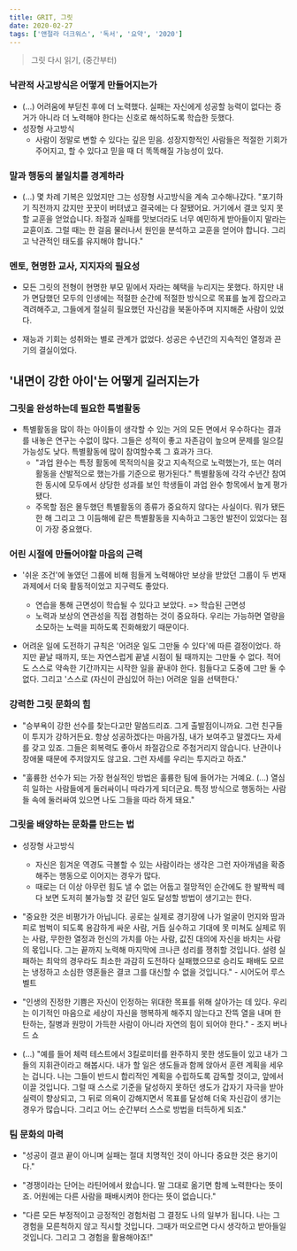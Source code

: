 ```yaml
---
title: GRIT, 그릿
date: 2020-02-27
tags: ['앤절라 더크워스', '독서', '요약', '2020']
---
```


> 그릿 다시 읽기, (중간부터)

### 낙관적 사고방식은 어떻게 만들어지는가

- (...) 어려움에 부딛친 후에 더 노력했다. 실패는 자신에게 성공할 능력이 없다는 증거가 아니라 더 노력해야 한다는 신호로 해석하도록 학습한 듯했다.
- 성장형 사고방식
  - 사람이 정말로 변할 수 있다는 깊은 믿음. 성장지향적인 사람들은 적절한 기회가 주어지고, 할 수 있다고 믿을 때 더 똑똑해질 가능성이 있다.

### 말과 행동의 불일치를 경계하라

- (...) 몇 차례 기복은 있었지만 그는 성장형 사고방식을 계속 고수해나갔다. "포기하기 직전까지 갔지만 꿋꿋이 버텨냈고 결국에는 다 잘됐어요. 거기에서 결코 잊지 못할 교훈을 얻었습니다. 좌절과 실패를 맛보더라도 너무 예민하게 받아들이지 말라는 교휸이죠. 그럴 때는 한 걸음 물러나서 원인을 분석하고 교훈을 얻어야 합니다. 그리고 낙관적인 태도를 유지해야 합니다."

### 멘토, 현명한 교사, 지지자의 필요성

- 모든 그릿의 전형이 현명한 부모 밑에서 자라는 혜택을 누리지는 못했다. 하지만 내가 면담했던 모두의 인생에는 적절한 순간에 적절한 방식으로 목표를 높게 잡으라고 격려해주고, 그들에게 절실히 필요했던 자신감을 북돋아주며 지지해준 사람이 있었다.

- 재능과 기회는 성취와는 별로 관계가 없었다. 성공은 수년간의 지속적인 열정과 끈기의 결실이었다.

## '내면이 강한 아이'는 어떻게 길러지는가

### 그릿을 완성하는데 필요한 특별활동

- 특별활동을 많이 하는 아이들이 생각할 수 있는 거의 모든 면에서 우수하다는 결과를 내놓은 연구는 수없이 많다. 그들은 성적이 좋고 자존감이 높으며 문제를 일으킬 가능성도 낮다. 특별활동에 많이 참여할수록 그 효과가 크다.
  - "과업 완수는 특정 활동에 목적의식을 갖고 지속적으로 노력했는가, 또는 여러 활동을 산발적으로 했는가를 기준으로 평가된다." 특별활동에 각각 수년간 참여한 동시에 모두에서 상당한 성과를 보인 학생들이 과업 완수 항목에서 높게 평가됐다.
  - 주목할 점은 몰두했던 특별활동의 종류가 중요하지 않다는 사실이다. 뭐가 됐든 한 해 그리고 그 이듬해에 같은 특별활동을 지속하고 그동안 발전이 있었다는 점이 가장 중요했다.

### 어린 시절에 만들어야할 마음의 근력

- '쉬운 조건'에 놓였던 그룹에 비해 힘들게 노력해야만 보상을 받았던 그룹이 두 번재 과제에서 더욱 활동적이었고 지구력도 좋았다.

  - 연습을 통해 근면성이 학습될 수 있다고 보았다. => 학습된 근면성
  - 노력과 보상의 연관성을 직접 경험하는 것이 중요하다. 우리는 가능하면 열량을 소모하는 노력을 피하도록 진화해왔기 때문이다.

- 어려운 일에 도전하기 규칙은 '어려운 일도 그만둘 수 있다'에 따른 결정이었다. 하지만 끝날 때까지, 또는 자연스럽게 끝낼 시점이 될 때까지는 그만둘 수 없다. 적어도 스스로 약속한 기간까지는 시작한 일을 끝내야 한다. 힘들다고 도중에 그만 둘 수 없다. 그리고 '스스로 (자신이 관심있어 하는) 어려운 일을 선택한다.'

### 강력한 그릿 문화의 힘

- "승부욕이 강한 선수를 찾는다고만 말씀드리죠. 그게 출발점이니까요. 그런 친구들이 투지가 강하거든요. 항상 성공하겠다는 마음가짐, 내가 보여주고 말겠다느 자세를 갖고 있죠. 그들은 회복력도 좋아서 좌절감으로 주첨거리지 않습니다. 난관이나 장애물 때문에 주저앉지도 않고요. 그런 자세를 우리는 투지라고 하죠."

- "훌륭한 선수가 되는 가장 현실적인 방법은 훌륭한 팀에 들어가는 거예요. (...) 열심히 일하는 사람들에게 둘러싸이니 따라가게 되더군요. 특정 방식으로 행동하는 사람들 속에 둘러싸여 있으면 나도 그들을 따라 하게 돼요."

### 그릿을 배양하는 문화를 만드는 법

- 성장형 사고방식

  - 자신은 힘겨운 역경도 극볼할 수 있는 사람이라는 생각은 그런 자아개념을 확증해주는 행동으로 이어지는 경우가 많다.
  - 때로는 더 이상 아무런 힘도 낼 수 없는 어둡고 절망적인 순간에도 한 발짝씩 떼다 보면 도저히 불가능할 것 같던 일도 달성할 방법이 생기고는 한다.

- "중요한 것은 비평가가 아닙니다. 공로는 실제로 경기장에 나가 얼굴이 먼지와 땀과 피로 범벅이 되도록 용감하게 싸운 사람, 거듭 실수하고 기대에 못 미쳐도 실제로 뛰는 사람, 무한한 열정과 헌신의 가치를 아는 사람, 값진 대의에 자신을 바치는 사람의 몫입니다. 그는 끝까지 노력해 마지막에 크나큰 성리를 쟁취할 것입니다. 설령 실패하는 최악의 경우라도 최소한 과감히 도전하다 실패했으므로 승리도 패배도 모르는 냉정하고 소심한 영혼들은 결코 그를 대신할 수 없을 것입니다." - 시어도어 루스벨트

- "인생의 진정한 기쁨은 자신이 인정하는 위대한 목표를 위해 살아가는 데 있다. 우리는 이기적인 마음으로 세상이 자신을 행복하게 해주지 않는다고 잔뜩 열을 내며 한탄하는, 질병과 원망이 가득한 사람이 아니라 자연의 힘이 되어야 한다." - 조지 버나드 쇼

- (...) "예를 들어 체력 테스트에서 3킬로미터를 완주하지 못한 생도들이 있고 내가 그들의 지휘관이라고 해봅시다. 내가 할 일은 생도들과 함께 앉아서 훈련 계획을 세우는 겁니다. 나는 그들이 반드시 합리적인 계획을 수립하도록 감독할 것이고, 앞에서 이끌 것입니다. 그럴 때 스스로 기준을 달성하지 못하던 생도가 갑자기 자극을 받아 실력이 향상되고, 그 뒤로 의욕이 강해지면서 목표를 달성해 더욱 자신감이 생기는 경우가 많습니다. 그리고 어느 순간부터 스스로 방법을 터득하게 되죠."

### 팀 문화의 마력

- "성공이 결코 끝이 아니며 실패는 절대 치명적인 것이 아니다 중요한 것은 용기이다."

- "경쟁이라는 단어는 라틴어에서 왔습니다. 말 그대로 옮기면 함께 노력한다는 뜻이죠. 어원에는 다른 사람을 패배시켜야 한다는 뜻이 없습니다."

- "다른 모든 부정적이고 긍정적인 경험처럼 그 결정도 나의 일부가 됩니다. 나는 그 경험을 모른척하지 않고 직시할 것입니다. 그때가 떠오르면 다시 생각하고 받아들일 것입니다. 그리고 그 경험을 활용해야죠!"
